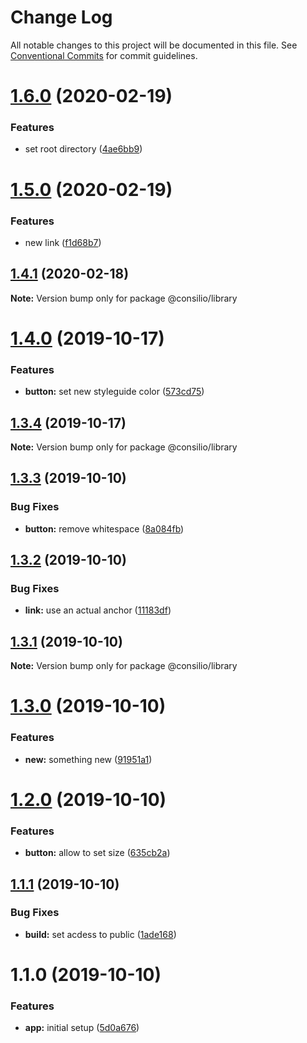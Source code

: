 # Change Log

All notable changes to this project will be documented in this file.
See [Conventional Commits](https://conventionalcommits.org) for commit guidelines.

# [1.6.0](https://github.com/cschroeter/consilio/compare/@consilio/library@1.5.0...@consilio/library@1.6.0) (2020-02-19)

### Features

- set root directory ([4ae6bb9](https://github.com/cschroeter/consilio/commit/4ae6bb9312448757e524531eb4a877dba731f6e0))

# [1.5.0](https://github.com/cschroeter/consilio/compare/@consilio/library@1.4.1...@consilio/library@1.5.0) (2020-02-19)

### Features

- new link ([f1d68b7](https://github.com/cschroeter/consilio/commit/f1d68b73c278c171fa474e86a1d915fc0e703689))

## [1.4.1](https://github.com/cschroeter/consilio/compare/@consilio/library@1.4.0...@consilio/library@1.4.1) (2020-02-18)

**Note:** Version bump only for package @consilio/library

# [1.4.0](https://github.com/cschroeter/consilio/compare/@consilio/library@1.3.4...@consilio/library@1.4.0) (2019-10-17)

### Features

- **button:** set new styleguide color ([573cd75](https://github.com/cschroeter/consilio/commit/573cd75db22792e38f6a6ee72362fd2adf37ecd9))

## [1.3.4](https://github.com/cschroeter/consilio/compare/@consilio/library@1.3.3...@consilio/library@1.3.4) (2019-10-17)

**Note:** Version bump only for package @consilio/library

## [1.3.3](https://github.com/cschroeter/consilio/compare/@consilio/library@1.3.2...@consilio/library@1.3.3) (2019-10-10)

### Bug Fixes

- **button:** remove whitespace ([8a084fb](https://github.com/cschroeter/consilio/commit/8a084fb57a79d212ce1da506a299d12fc441f7df))

## [1.3.2](https://github.com/cschroeter/consilio/compare/@consilio/library@1.3.1...@consilio/library@1.3.2) (2019-10-10)

### Bug Fixes

- **link:** use an actual anchor ([11183df](https://github.com/cschroeter/consilio/commit/11183df3b017ec305c83fb1b22fbe2ef9bf3ca36))

## [1.3.1](https://github.com/cschroeter/consilio/compare/@consilio/library@1.3.0...@consilio/library@1.3.1) (2019-10-10)

**Note:** Version bump only for package @consilio/library

# [1.3.0](https://github.com/cschroeter/consilio/compare/@consilio/library@1.2.0...@consilio/library@1.3.0) (2019-10-10)

### Features

- **new:** something new ([91951a1](https://github.com/cschroeter/consilio/commit/91951a103507f2b3c0b40cbc057bcfa74e4bb24d))

# [1.2.0](https://github.com/cschroeter/consilio/compare/@consilio/library@1.1.1...@consilio/library@1.2.0) (2019-10-10)

### Features

- **button:** allow to set size ([635cb2a](https://github.com/cschroeter/consilio/commit/635cb2ae077f994117375979a278e6044083049c))

## [1.1.1](https://github.com/cschroeter/consilio/compare/@consilio/library@1.1.0...@consilio/library@1.1.1) (2019-10-10)

### Bug Fixes

- **build:** set acdess to public ([1ade168](https://github.com/cschroeter/consilio/commit/1ade168372dfb373ddbe5fb8336b658a80c31552))

# 1.1.0 (2019-10-10)

### Features

- **app:** initial setup ([5d0a676](https://github.com/cschroeter/consilio/commit/5d0a6762f4f94b88b545665f8a8b48a8d760d16c))
